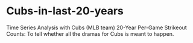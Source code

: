 # Cubs-in-last-20-years
Time Series Analysis with Cubs (MLB team) 20-Year Per-Game Strikeout Counts: To tell whether all the dramas for Cubs is meant to happen. 
